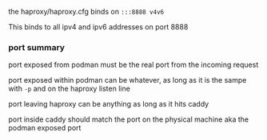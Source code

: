 the haproxy/haproxy.cfg binds on `:::8888 v4v6`

This binds to all ipv4 and ipv6 addresses on port 8888

### port summary 

port exposed from podman must be the real port from the incoming request

port exposed within podman can be whatever, as long as it is the sampe with `-p` and on the haproxy listen line

port leaving haproxy can be anything as long as it hits caddy

port inside caddy should match the port on the physical machine aka the podman exposed port 

